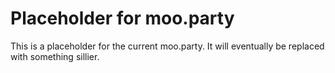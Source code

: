 # Placeholder for moo.party

This is a placeholder for the current moo.party.  It will eventually
be replaced with something sillier.

